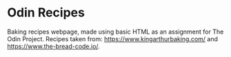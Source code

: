 # Odin Recipes
Baking recipes webpage, made using basic HTML as an assignment for The Odin Project. Recipes taken from: https://www.kingarthurbaking.com/ and https://www.the-bread-code.io/.